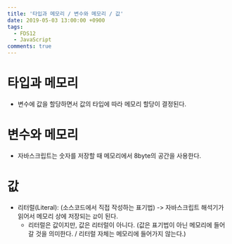 ```yaml
---
title: '타입과 메모리 / 변수와 메모리 / 값'
date: 2019-05-03 13:00:00 +0900
tags:
  - FDS12
  - JavaScript
comments: true
---
```


# 타입과 메모리

- 변수에 값을 할당하면서 값의 타입에 따라 메모리 할당이 결정된다.

# 변수와 메모리

- 자바스크립트는 숫자를 저장할 때 메모리에서 8byte의 공간을 사용한다.

# 값

- 리터럴(Literal): (소스코드에서 직접 작성하는 표기법) -> 자바스크립트 해석기가 읽어서 메모리 상에 저장되는 `값`이 된다.
  - 리터럴은 값이지만, 값은 리터럴이 아니다. (값은 표기법이 아닌 메모리에 들어갈 것을 의미한다. / 리터럴 자체는 메모리에 들어가지 않는다.)
